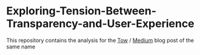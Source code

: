 # Exploring-Tension-Between-Transparency-and-User-Experience
This repository contains the analysis for the [Tow](http://towcenter.org/exploring-the-tension-between-transparency-and-user-experience/) / [Medium](https://medium.com/tow-center/exploring-the-tension-between-transparency-and-user-experience-329cac91fed7#.o7x8xyzi4) blog post of the same name
